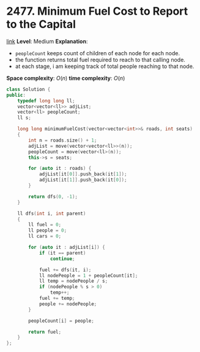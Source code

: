 # 2477. Minimum Fuel Cost to Report to the Capital

[link]()
**Level**: Medium 
**Explanation**:
- `peopleCount` keeps count of children of each node for each node. 
- the function returns total fuel required to reach to that calling node. 
- at each stage, i am keeping track of total people reaching to that node.

**Space complexity**: $O(n)$
**time complexity**: $O(n)$

```cpp
class Solution {
public:
    typedef long long ll;
    vector<vector<ll>> adjList;
    vector<ll> peopleCount;
    ll s;

    long long minimumFuelCost(vector<vector<int>>& roads, int seats)
    {
        int n = roads.size() + 1;
        adjList = move(vector<vector<ll>>(n));
        peopleCount = move(vector<ll>(n));
        this->s = seats;

        for (auto it : roads) {
            adjList[it[0]].push_back(it[1]);
            adjList[it[1]].push_back(it[0]);
        }

        return dfs(0, -1);
    }

    ll dfs(int i, int parent)
    {
        ll fuel = 0;
        ll people = 0;
        ll cars = 0;

        for (auto it : adjList[i]) {
            if (it == parent)
                continue;

            fuel += dfs(it, i);
            ll nodePeople = 1 + peopleCount[it];
            ll temp = nodePeople / s;
            if (nodePeople % s > 0)
                temp++;
            fuel += temp;
            people += nodePeople;
        }

        peopleCount[i] = people;

        return fuel;
    }
};
```

